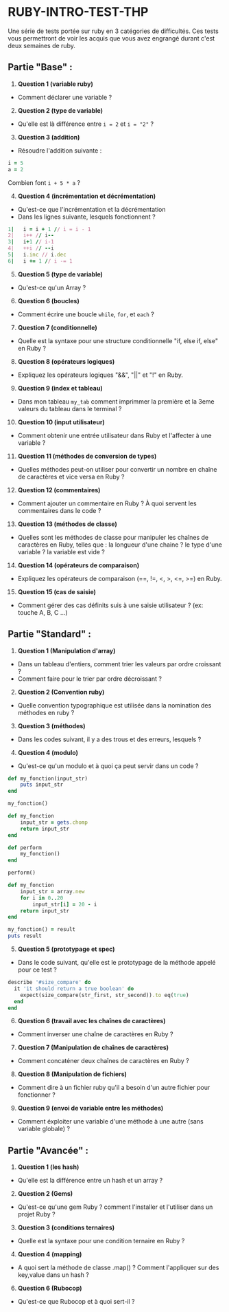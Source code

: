 
# RUBY-INTRO-TEST-THP

Une série de tests portée sur ruby en 3 catégories de difficultés. Ces tests vous permettront de voir les acquis que vous avez engrangé durant c'est deux semaines de ruby.
## Partie "Base" :

1. **Question 1 (variable ruby)**
- Comment déclarer une variable ?

2. **Question 2 (type de variable)**
- Qu'elle est là différence entre `i = 2` et `i = "2"` ?

3. **Question 3 (addition)**
- Résoudre l'addition suivante :
```ruby
i = 5
a = 2
```
Combien font `i + 5 * a` ?

4. **Question 4 (incrémentation et décrémentation)**
- Qu'est-ce que l'incrémentation et la décrémentation
- Dans les lignes suivante, lesquels fonctionnent ?
```ruby
1|   i = i + 1 // i = i - 1
2|   i++ // i--
3|   i+1 // i-1
4|   ++i // --i
5|   i.inc // i.dec
6|   i += 1 // i -= 1

```

5. **Question 5 (type de variable)**
- Qu'est-ce qu'un Array ?

6. **Question 6 (boucles)**
- Comment écrire une boucle `while`, `for`, et `each` ?

7. **Question 7 (conditionnelle)**
- Quelle est la syntaxe pour une structure conditionnelle "if, else if, else" en Ruby ?

8. **Question 8 (opérateurs logiques)**
- Expliquez les opérateurs logiques "&&", "||" et "!" en Ruby.

9. **Question 9 (index et tableau)**
- Dans mon tableau `my_tab` comment imprimmer la première et la 3eme valeurs du tableau dans le terminal ?

10. **Question 10 (input utilisateur)**
- Comment obtenir une entrée utilisateur dans Ruby et l'affecter à une variable ?

11. **Question 11 (méthodes de conversion de types)**
- Quelles méthodes peut-on utiliser pour convertir un nombre en chaîne de caractères et vice versa en Ruby ?

12. **Question 12 (commentaires)**
- Comment ajouter un commentaire en Ruby ? À quoi servent les commentaires dans le code ?

13. **Question 13 (méthodes de classe)**
- Quelles sont les méthodes de classe pour manipuler les chaînes de caractères en Ruby, telles que :
la longueur d'une chaine ?
le type d'une variable ?
la variable est vide ?

14. **Question 14 (opérateurs de comparaison)**
- Expliquez les opérateurs de comparaison (==, !=, <, >, <=, >=) en Ruby.

15. **Question 15 (cas de saisie)**
- Comment gérer des cas définits suis à une saisie utilisateur ? (ex: touche A, B, C ...)
## Partie "Standard" :

1. **Question 1 (Manipulation d'array)**
- Dans un tableau d'entiers, comment trier les valeurs par ordre croissant ?
- Comment faire pour le trier par ordre décroissant ?

2. **Question 2 (Convention ruby)**
- Quelle convention typographique est utilisée dans la nomination des méthodes en ruby ?

3. **Question 3 (méthodes)**
- Dans les codes suivant, il y a des trous et des erreurs, lesquels ?

4. **Question 4 (modulo)**
- Qu'est-ce qu'un modulo et à quoi ça peut servir dans un code ?

```ruby
def my_fonction(input_str)
    puts input_str
end

my_fonction()
```

```ruby
def my_fonction
    input_str = gets.chomp
    return input_str
end

def perform
    my_fonction()
end

perform()
```

```ruby
def my_fonction
    input_str = array.new
    for i in 0..20
        input_str[i] = 20 - i
    return input_str
end

my_fonction() = result
puts result
```

5. **Question 5 (prototypage et spec)**
- Dans le code suivant, qu'elle est le prototypage de la méthode appelé pour ce test ?

```ruby
describe '#size_compare' do
  it 'it should return a true boolean' do
    expect(size_compare(str_first, str_second)).to eq(true)
  end
end
```

6. **Question 6 (travail avec les chaînes de caractères)**
- Comment inverser une chaîne de caractères en Ruby ?

7. **Question 7 (Manipulation de chaînes de caractères)**
- Comment concaténer deux chaînes de caractères en Ruby ?

8. **Question 8 (Manipulation de fichiers)**
- Comment dire à un fichier ruby qu'il a besoin d'un autre fichier pour fonctionner ?

9. **Question 9 (envoi de variable entre les méthodes)**
- Comment éxploiter une variable d'une méthode à une autre (sans variable globale) ?
## Partie "Avancée" :

1. **Question 1 (les hash)**
- Qu'elle est la différence entre un hash et un array ?

2. **Question 2 (Gems)**
- Qu'est-ce qu'une gem Ruby ? comment l'installer et l'utiliser dans un projet Ruby ?

3. **Question 3 (conditions ternaires)**
- Quelle est la syntaxe pour une condition ternaire en Ruby ?

4. **Question 4 (mapping)**
- A quoi sert la méthode de classe .map() ? Comment l'appliquer sur des key,value dans un hash ?

6. **Question 6 (Rubocop)**
- Qu'est-ce que Rubocop et à quoi sert-il ?
